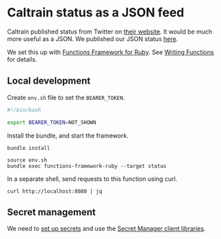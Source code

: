 # Caltrain status as a JSON feed

Caltrain published status from Twitter on [their website](https://www.caltrain.com/alerts?active_tab=service_alerts_tab).
It would be much more useful as a JSON. We published our JSON status [here](https://us-central1-next-caltrain-pwa.cloudfunctions.net/status).

We set this up with [Functions Framework for Ruby](https://github.com/GoogleCloudPlatform/functions-framework-ruby).
See [Writing Functions](https://github.com/GoogleCloudPlatform/functions-framework-ruby/blob/main/docs/writing-functions.md) for details.

## Local development

Create `env.sh` file to set the `BEARER_TOKEN`.
```bash
#!/bin/bash

export BEARER_TOKEN=NOT_SHOWN
```

Install the bundle, and start the framework.
```
bundle install

source env.sh
bundle exec functions-framework-ruby --target status
```

In a separate shell, send requests to this function using curl.
```
curl http://localhost:8080 | jq
```

## Secret management

We need to [set up secrets](https://cloud.google.com/functions/docs/configuring/secrets#console) and use the
[Secret Manager client libraries](https://cloud.google.com/secret-manager/docs/reference/libraries#client-libraries-install-ruby).
